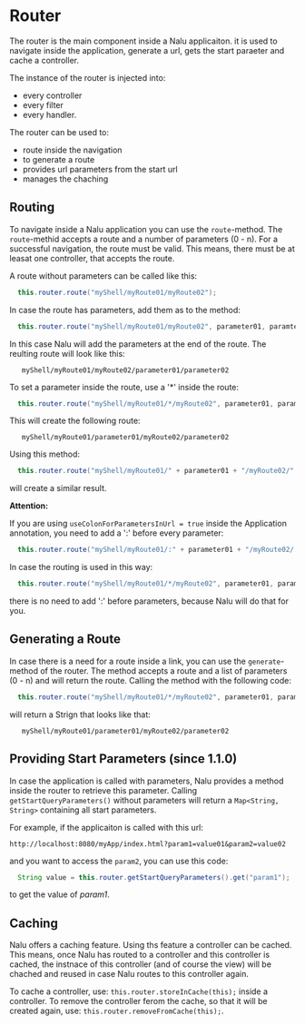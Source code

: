
# Router
The router is the main component inside a Nalu applicaiton. it is used to navigate inside the application, generate a url, gets the start paraeter and cache a controller.

The instance of the router is injected into:

* every controller
* every filter
* every handler.

The router can be used to:

* route inside the navigation
* to generate a route
* provides url parameters from the start url
* manages the chaching

## Routing
To navigate inside a Nalu application you can use the `route`-method. The `route`-methid accepts a route and a number of parameters (0 - n). For a successful navigation, the route must be valid. This means, there must be at leasat one controller, that accepts the route.

A route without parameters can be called like this:

```java
  this.router.route("myShell/myRoute01/myRoute02");
```

In case the route has parameters, add them as to the method:

```java
  this.router.route("myShell/myRoute01/myRoute02", parameter01, paramter02);
```

In this case Nalu will add the parameters at the end of the route. The reulting route will look like this:

```
   myShell/myRoute01/myRoute02/parameter01/parameter02
 ```

To set a parameter inside the route, use a '\*' inside the route:

```java
  this.router.route("myShell/myRoute01/*/myRoute02", parameter01, paramter02);
```

This will create the following route:

```
   myShell/myRoute01/parameter01/myRoute02/parameter02
```

Using this method:

```java
  this.router.route("myShell/myRoute01/" + parameter01 + "/myRoute02/" + paramter02);
```

will create a similar result.

**Attention:**

If you are using `useColonForParametersInUrl = true` inside the Application annotation, you need to add a ':' before every parameter:

```java
  this.router.route("myShell/myRoute01/:" + parameter01 + "/myRoute02/:" + paramter02);
```

In case the routing is used in this way:

```java
  this.router.route("myShell/myRoute01/*/myRoute02", parameter01, paramter02);
```

there is no need to add ':' before parameters, because Nalu will do that for you.

## Generating a Route
In case there is a need for a route inside a link, you can use the `generate`-method of the router. The method accepts a route and a list of parameters (0 - n) and will return the route. Calling the method with the following code:

```java
  this.router.route("myShell/myRoute01/*/myRoute02", parameter01, paramter02);
```

will return a Strign that looks like that:

```
   myShell/myRoute01/parameter01/myRoute02/parameter02
```

## Providing Start Parameters (since 1.1.0)
In case the application is called with parameters, Nalu provides a method inside the router to retrieve this parameter. Calling `getStartQueryParameters()` without parameters will return a `Map<String, String>` containing all start parameters.

For example, if the applicaiton is called with this url:

`http://localhost:8080/myApp/index.html?param1=value01&param2=value02`

and you want to access the `param2`, you can use this code:

```java
  String value = this.router.getStartQueryParameters().get("param1");
```

to get the value of *param1*.

## Caching
Nalu offers a caching feature. Using ths feature a controller can be cached. This means, once Nalu has routed to a controller and this controller is cached, the instnace of this controller (and of course the view) will be chached and reused in case Nalu routes to this controller again.

To cache a controller, use: `this.router.storeInCache(this);` inside a controller. To remove the controller ferom the cache, so that it will be created again, use: `this.router.removeFromCache(this);`.